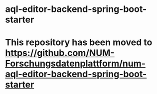 # aql-editor-backend-spring-boot-starter
# This repository has been moved to https://github.com/NUM-Forschungsdatenplattform/num-aql-editor-backend-spring-boot-starter
